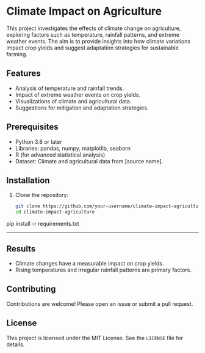 # Climate Impact on Agriculture
This project investigates the effects of climate change on agriculture, exploring factors such as temperature, rainfall patterns, and extreme weather events. The aim is to provide insights into how climate variations impact crop yields and suggest adaptation strategies for sustainable farming.
## Features
- Analysis of temperature and rainfall trends.
- Impact of extreme weather events on crop yields.
- Visualizations of climate and agricultural data.
- Suggestions for mitigation and adaptation strategies.
## Prerequisites
- Python 3.8 or later
- Libraries: pandas, numpy, matplotlib, seaborn
- R (for advanced statistical analysis)
- Dataset: Climate and agricultural data from [source name].
## Installation
1. Clone the repository:
   ```bash
   git clone https://github.com/your-username/climate-impact-agriculture.git
   cd climate-impact-agriculture
pip install -r requirements.txt

---
## Results
- Climate changes have a measurable impact on crop yields.
- Rising temperatures and irregular rainfall patterns are primary factors.
## Contributing
Contributions are welcome! Please open an issue or submit a pull request.
## License
This project is licensed under the MIT License. See the `LICENSE` file for details.


